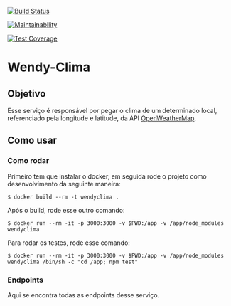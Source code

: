 [![Build Status](https://travis-ci.org/wendybot/Wendy-Clima.svg?branch=dev)](https://travis-ci.org/wendybot/Wendy-Clima)

[![Maintainability](https://api.codeclimate.com/v1/badges/68981c0a1fe08635480b/maintainability)](https://codeclimate.com/github/wendybot/Wendy-Clima/maintainability)

[![Test Coverage](https://api.codeclimate.com/v1/badges/68981c0a1fe08635480b/test_coverage)](https://codeclimate.com/github/wendybot/Wendy-Clima/test_coverage)

# Wendy-Clima

## Objetivo
Esse serviço é responsável por pegar o clima de um determinado local, referenciado pela longitude e latitude, da API [OpenWeatherMap](https://openweathermap.org).

## Como usar

### Como rodar
Primeiro tem que instalar o docker, em seguida rode o projeto como desenvolvimento da seguinte maneira:

```$ docker build --rm -t wendyclima .```

Após o build, rode esse outro comando:

```$ docker run --rm -it -p 3000:3000 -v $PWD:/app -v /app/node_modules wendyclima```

Para rodar os testes, rode esse comando:

```$ docker run --rm -it -p 3000:3000 -v $PWD:/app -v /app/node_modules wendyclima /bin/sh -c "cd /app; npm test"```

### Endpoints

Aqui se encontra todas as endpoints desse serviço.
